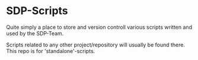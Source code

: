 # SDP-Scripts
Quite simply a place to store and version controll various scripts written and used by the SDP-Team.

Scripts related to any other project/repository will usually be found there. This repo is for 'standalone'-scripts.    
